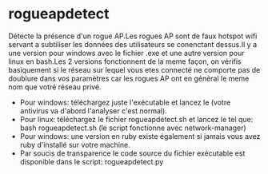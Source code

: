 # rogueapdetect

Détecte la présence d'un rogue AP.Les rogues AP sont de faux hotspot wifi servant a subtiliser les données des utilisateurs se conenctant dessus.Il y a une version pour windows avec le fichier .exe et une autre version pour linux en bash.Les 2 versions fonctionnent de la meme façon, on vérifis basiquement si le réseau sur lequel vous etes connecté ne comporte pas de doublure dans vos paramètres car les rogues AP ont en général le meme nom que votré réseau privé.

- Pour windows: téléchargez juste l'exécutable et lancez le (votre antivirus va d'abord l'analyser c'est normal).
- Pour linux: téléchargez le fichier rogueapdetect.sh et lancez le tel que: bash rogueapdetect.sh (le script fonctionne avec network-manager)
- Pour windows: une version en ruby existe également si jamais vous avez ruby d'installé sur votre machine.
- Par soucis de transparence le code source du fichier exécutable est disponible dans le script: rogueapdetect.py
